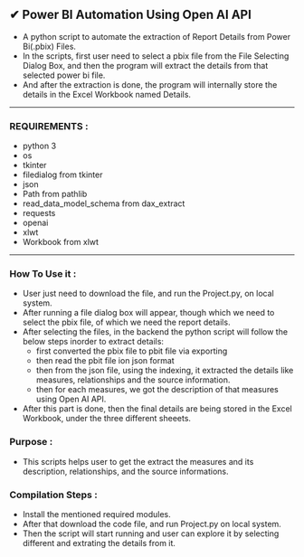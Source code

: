 ## ✔ Power BI Automation Using Open AI API
- A python script to automate the extraction of Report Details from Power Bi(.pbix) Files.
- In the scripts, first user need to select a pbix file from the File Selecting Dialog Box, and then the program will extract the details from that selected power bi file.
- And after the extraction is done, the program will internally store the details in the Excel Workbook named Details.

****

### REQUIREMENTS :
- python 3
- os 
- tkinter 
- filedialog from tkinter
- json
- Path from pathlib
- read_data_model_schema from dax_extract
- requests
- openai
- xlwt
- Workbook from xlwt

****

### How To Use it :
- User just need to download the file, and run the Project.py, on local system.
- After running a file dialog box will appear, though which we need to select the pbix file, of which we need the report details.
- After selecting the files, in the backend the python script will follow the below steps inorder to extract details:
    - first converted the pbix file to pbit file via exporting
    - then read the pbit file ion json format
    - then from the json file, using the indexing, it extracted the details like measures, relationships and the source information.
    - then for each measures, we got the description of that measures using Open AI API.
- After this part is done, then the final details are being stored in the Excel Workbook, under the three different sheeets.


### Purpose :
- This scripts helps user to get the extract the measures and its description, relationships, and the source informations.


### Compilation Steps :
- Install the mentioned required modules.
- After that download the code file, and run Project.py on local system.
- Then the script will start running and user can explore it by selecting different and extrating the details from it.
